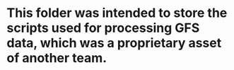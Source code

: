 # This folder was intended to store the scripts used for processing GFS data, which was a proprietary asset of another team.